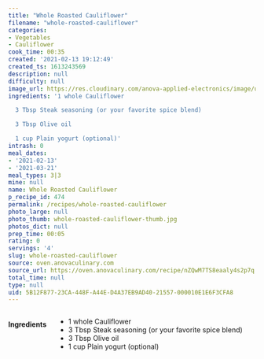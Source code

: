 ```yaml
---
title: "Whole Roasted Cauliflower"
filename: "whole-roasted-cauliflower"
categories:
- Vegetables
- Cauliflower
cook_time: 00:35
created: '2021-02-13 19:12:49'
created_ts: 1613243569
description: null
difficulty: null
image_url: https://res.cloudinary.com/anova-applied-electronics/image/upload/w_517,h_327,c_fit,f_auto,q_auto,dpr_2.0,/v1591814279/mobileProduction/t2bhj1fsohi5vxgjivmq.jpg
ingredients: '1 whole Cauliflower

  3 Tbsp Steak seasoning (or your favorite spice blend)

  3 Tbsp Olive oil

  1 cup Plain yogurt (optional)'
intrash: 0
meal_dates:
- '2021-02-13'
- '2021-03-21'
meal_types: 3|3
mine: null
name: Whole Roasted Cauliflower
p_recipe_id: 474
permalink: /recipes/whole-roasted-cauliflower
photo_large: null
photo_thumb: whole-roasted-cauliflower-thumb.jpg
photos_dict: null
prep_time: 00:05
rating: 0
servings: '4'
slug: whole-roasted-cauliflower
source: oven.anovaculinary.com
source_url: https://oven.anovaculinary.com/recipe/nZQwM7TS8eaaly4s2p7q
total_time: null
type: null
uid: 5B12F877-23CA-448F-A44E-D4A37EB9AD40-21557-000010E1E6F3CFA8
---
```

<div class="large-8 medium-7 columns" id="writeup">	</div><!-- #writeup -->
</div><!-- #row-one -->
<div class="row" id="row-two">	<div class="medium-4 small-5 columns" id="ingredients"><h4>Ingredients</h4><div class="box box-ingredients content"><ul>
<li>1 whole Cauliflower</li>
<li>3 Tbsp Steak seasoning (or your favorite spice blend)</li>
<li>3 Tbsp Olive oil</li>
<li>1 cup Plain yogurt (optional)</li>
</ul>
</div>	</div>	<div class="medium-6 small-7 columns" id="directions">	</div>
